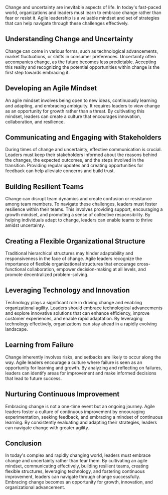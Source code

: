 
Change and uncertainty are inevitable aspects of life. In today's fast-paced world, organizations and leaders must learn to embrace change rather than fear or resist it. Agile leadership is a valuable mindset and set of strategies that can help navigate through these challenges effectively.

Understanding Change and Uncertainty
------------------------------------

Change can come in various forms, such as technological advancements, market fluctuations, or shifts in consumer preferences. Uncertainty often accompanies change, as the future becomes less predictable. Accepting this reality and recognizing the potential opportunities within change is the first step towards embracing it.

Developing an Agile Mindset
---------------------------

An agile mindset involves being open to new ideas, continuously learning and adapting, and embracing ambiguity. It requires leaders to view change as an opportunity for growth rather than a threat. By cultivating this mindset, leaders can create a culture that encourages innovation, collaboration, and resilience.

Communicating and Engaging with Stakeholders
--------------------------------------------

During times of change and uncertainty, effective communication is crucial. Leaders must keep their stakeholders informed about the reasons behind the changes, the expected outcomes, and the steps involved in the transition. Providing regular updates and creating opportunities for feedback can help alleviate concerns and build trust.

Building Resilient Teams
------------------------

Change can disrupt team dynamics and create confusion or resistance among team members. To navigate these challenges, leaders must foster resilience within their teams. This involves providing support, encouraging a growth mindset, and promoting a sense of collective responsibility. By helping individuals adapt to change, leaders can enable teams to thrive amidst uncertainty.

Creating a Flexible Organizational Structure
--------------------------------------------

Traditional hierarchical structures may hinder adaptability and responsiveness in the face of change. Agile leaders recognize the importance of flexible organizational structures that encourage cross-functional collaboration, empower decision-making at all levels, and promote decentralized problem-solving.

Leveraging Technology and Innovation
------------------------------------

Technology plays a significant role in driving change and enabling organizational agility. Leaders should embrace technological advancements and explore innovative solutions that can enhance efficiency, improve customer experiences, and enable rapid adaptation. By leveraging technology effectively, organizations can stay ahead in a rapidly evolving landscape.

Learning from Failure
---------------------

Change inherently involves risks, and setbacks are likely to occur along the way. Agile leaders encourage a culture where failure is seen as an opportunity for learning and growth. By analyzing and reflecting on failures, leaders can identify areas for improvement and make informed decisions that lead to future success.

Nurturing Continuous Improvement
--------------------------------

Embracing change is not a one-time event but an ongoing journey. Agile leaders foster a culture of continuous improvement by encouraging experimentation, seeking feedback, and embracing a mindset of continuous learning. By consistently evaluating and adapting their strategies, leaders can navigate change with greater agility.

Conclusion
----------

In today's complex and rapidly changing world, leaders must embrace change and uncertainty rather than fear them. By cultivating an agile mindset, communicating effectively, building resilient teams, creating flexible structures, leveraging technology, and fostering continuous improvement, leaders can navigate through change successfully. Embracing change becomes an opportunity for growth, innovation, and organizational advancement.
